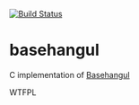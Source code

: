 [![Build Status](https://travis-ci.org/omniavinco/libbasehangul.svg)](https://travis-ci.org/omniavinco/libbasehangul)

basehangul
==========

C implementation of [Basehangul](http://api.dcmys.jp/basehangul/)

<a href="http://www.wtfpl.net/">
  <img
    src="http://www.wtfpl.net/wp-content/uploads/2012/12/wtfpl-badge-4.png"
    width="80" height="15" alt="WTFPL" />
</a>
